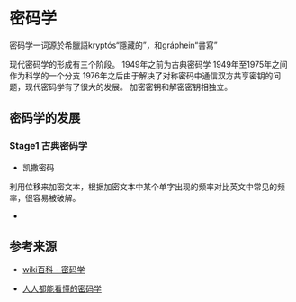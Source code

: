 # 密码学

密码学一词源於希臘語kryptós“隱藏的”，和gráphein“書寫”

现代密码学的形成有三个阶段。
1949年之前为古典密码学
1949年至1975年之间作为科学的一个分支
1976年之后由于解决了对称密码中通信双方共享密钥的问题，现代密码学有了很大的发展。 加密密钥和解密密钥相独立。

## 密码学的发展

###  Stage1  古典密码学
- 凯撒密码

利用位移来加密文本，根据加密文本中某个单字出现的频率对比英文中常见的频率，很容易被破解。

- 


## 参考来源

- [wiki百科 - 密码学](https://zh.wikipedia.org/wiki/%E5%AF%86%E7%A0%81%E5%AD%A6)

- [人人都能看懂的密码学](https://crypt.wenwoha.com/history/index.html)